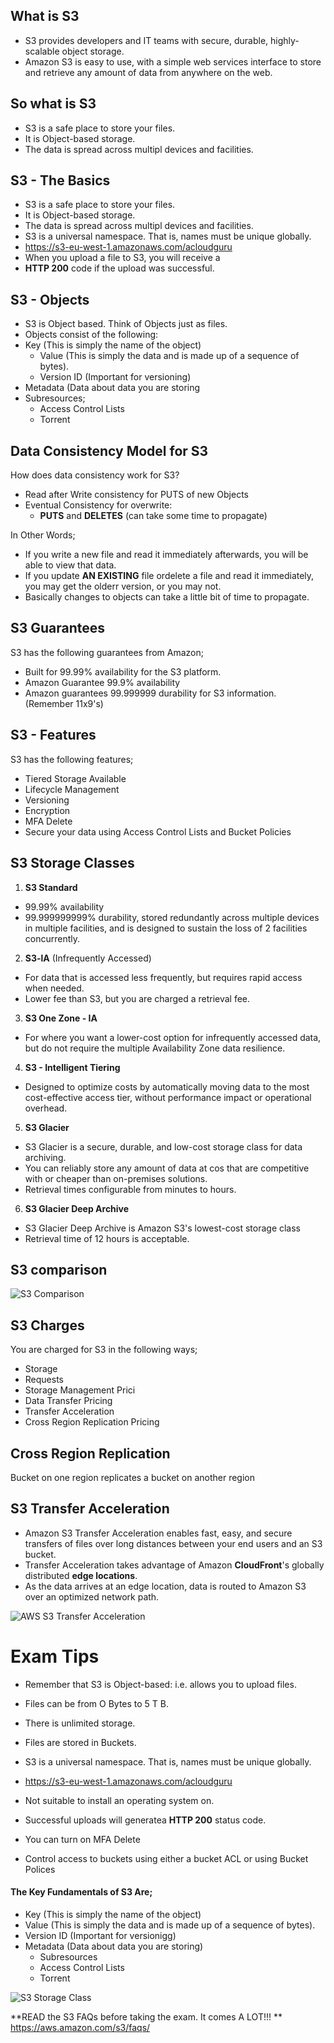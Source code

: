 ## What is S3
* S3 provides developers and IT teams with secure, durable, highly-scalable object storage. 
* Amazon S3 is easy to use, with a simple web services interface to store and retrieve any amount of data from anywhere on the web. 

## So what is S3
* S3 is a safe place to store your files. 
* It is Object-based storage. 
* The data is spread across multipl devices and facilities. 

## S3 - The Basics
* S3 is a safe place to store your files. 
* It is Object-based storage. 
* The data is spread across multipl devices and facilities. 
* S3 is a universal namespace. That is, names must be unique globally. 
* https://s3-eu-west-1.amazonaws.com/acloudguru 
* When you upload a file to S3, you will receive a 
* **HTTP 200** code if the upload was successful. 

## S3 - Objects
* S3 is Object based. Think of Objects just as files. 
* Objects consist of the following: 
* Key (This is simply the name of the object) 
  *  Value (This is simply the data and is made up of a sequence of bytes). 
  * Version ID (Important for versioning) 
* Metadata (Data about data you are storing 
* Subresources; 
  * Access Control Lists 
  * Torrent 


## Data Consistency Model for S3
How does data consistency work for S3? 
* Read after Write consistency for PUTS of new Objects 
* Eventual Consistency for overwrite: 
  * **PUTS** and **DELETES** (can take some time to propagate) 

In Other Words; 
* If you write a new file and read it immediately afterwards, you will be able to view that data. 
* If you update **AN EXISTING** file ordelete a file and read it immediately, you may get the olderr version, or you may not. 
* Basically changes to objects can take a little bit of time to propagate. 


## S3 Guarantees
S3 has the following guarantees from Amazon; 
* Built for 99.99% availability for the S3 platform. 
* Amazon Guarantee 99.9% availability 
* Amazon guarantees 99.999999 durability for S3 information. (Remember 11x9's) 


## S3 - Features
S3 has the following features; 
* Tiered Storage Available 
* Lifecycle Management 
* Versioning 
* Encryption 
* MFA Delete 
* Secure your data using Access Control Lists and Bucket Policies 


## S3 Storage Classes
1. **S3 Standard**  
* 99.99% availability 
* 99.999999999% durability, stored redundantly across multiple devices in multiple facilities, and is designed to sustain the loss of 2 facilities concurrently. 

2. **S3-lA** (Infrequently Accessed)
* For data that is accessed less frequently, but requires rapid access when needed. 
* Lower fee than S3, but you are charged a retrieval fee. 

3. **S3 One Zone - IA** 
* For where you want a lower-cost option for infrequently accessed data, but do not require the multiple Availability Zone data resilience. 

4. **S3 - Intelligent Tiering** 
* Designed to optimize costs by automatically moving data to the most cost-effective access tier, without performance impact or operational overhead. 

5. **S3 Glacier** 
* S3 Glacier is a secure, durable, and low-cost storage class for data archiving. 
* You can reliably store any amount of data at cos that are competitive with or cheaper than on-premises solutions. 
* Retrieval times configurable from minutes to hours. 

6. **S3 Glacier Deep Archive** 
* S3 Glacier Deep Archive is Amazon S3's lowest-cost storage class 
* Retrieval time of 12 hours is acceptable. 


## S3 comparison
![S3 Comparison](https://github.com/irplagura/AWS_Solutions_Arch_Review/blob/master/AWS%20S3%20Comparison.JPG)


## S3 Charges
You are charged for S3 in the following ways; 
* Storage 
* Requests 
* Storage Management Prici 
* Data Transfer Pricing 
* Transfer Acceleration 
* Cross Region Replication Pricing 


## Cross Region Replication
Bucket on one region replicates a bucket on another region

## S3 Transfer Acceleration
* Amazon S3 Transfer Acceleration enables fast, easy, and secure transfers of files over long distances between your end users and an S3 bucket. 
* Transfer Acceleration takes advantage of Amazon **CloudFront**'s globally distributed **edge locations**. 
* As the data arrives at an edge location, data is routed to Amazon S3 over an optimized network path. 

![AWS S3 Transfer Acceleration](https://github.com/irplagura/AWS_Solutions_Arch_Review/blob/master/AWS%20S3%20-%20Transfer%20Acceleration.JPG)

# Exam Tips
* Remember that S3 is Object-based: i.e. allows you to upload files. 
* Files can be from O Bytes to 5 T B. 
* There is unlimited storage. 
* Files are stored in Buckets. 
* S3 is a universal namespace. That is, names must be unique globally. 
* https://s3-eu-west-1.amazonaws.com/acloudguru 

* Not suitable to install an operating system on. 
* Successful uploads will generatea **HTTP 200** status code. 
* You can turn on MFA Delete 

* Control access to buckets using either a bucket ACL or using Bucket 
Polices 

#### The Key Fundamentals of S3 Are; 
* Key (This is simply the name of the object) 
* Value (This is simply the data and is made up of a sequence of bytes). 
* Version ID (Important for versionigg) 
* Metadata (Data about data you are storing)
  * Subresources 
  * Access Control Lists 
  * Torrent 

![S3 Storage Class](https://github.com/irplagura/AWS_Solutions_Arch_Review/blob/master/AWS%20-%20S3%20Storage%20Class%20-%20Tips.JPG)

**READ the S3 FAQs before taking the exam.  It comes A LOT!!! **
https://aws.amazon.com/s3/faqs/





